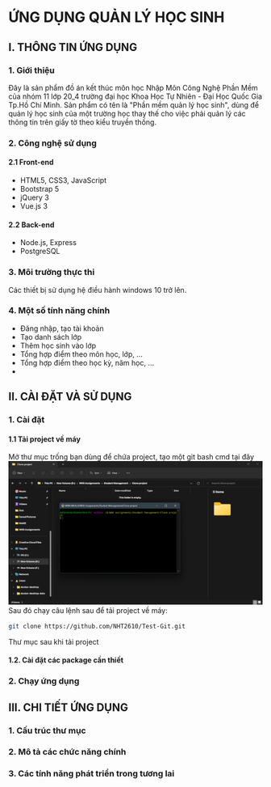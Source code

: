 # ỨNG DỤNG QUẢN LÝ HỌC SINH

## I. THÔNG TIN ỨNG DỤNG
### 1. Giới thiệu
Đây là sản phẩm đồ án kết thúc môn học Nhập Môn Công Nghệ Phần Mềm của nhóm 11 lớp 20_4 trường đại học Khoa Học Tự Nhiên - Đại Học Quốc Gia Tp.Hồ Chí Minh. Sản phẩm có tên là "Phần mềm quản lý học sinh", dùng để quản lý học sinh của một trường học thay thế cho việc phải quản lý các thông tin trên giấy tờ theo kiểu truyền thống.

### 2. Công nghệ sử dụng
#### 2.1 Front-end
- HTML5, CSS3, JavaScript
- Bootstrap 5
- jQuery 3
- Vue.js 3
#### 2.2 Back-end
- Node.js, Express
- PostgreSQL

### 3. Môi trường thực thi
Các thiết bị sử dụng hệ điều hành windows 10 trở lên.
### 4. Một số tính năng chính

- Đăng nhập, tạo tài khoản
- Tạo danh sách lớp
- Thêm học sinh vào lớp
- Tổng hợp điểm theo môn học, lớp, ...
- Tổng hợp điểm theo học kỳ, năm học, ...
- 
###

## II. CÀI ĐẶT VÀ SỬ DỤNG
### 1. Cài đặt
#### 1.1 Tải project về máy
Mở thư mục trống bạn dùng để chứa project, tạo một git bash cmd tại đây
!["Hình minh họa"](./images/img1.png)
Sau đó chạy câu lệnh sau để tải project về máy:
```bash 
git clone https://github.com/NHT2610/Test-Git.git
```
Thư mục sau khi tải project

#### 1.2. Cài đặt các package cần thiết

### 2. Chạy ứng dụng
## III. CHI TIẾT ỨNG DỤNG
### 1. Cấu trúc thư mục

### 2. Mô tả các chức năng chính

### 3. Các tính năng phát triển trong tương lai

